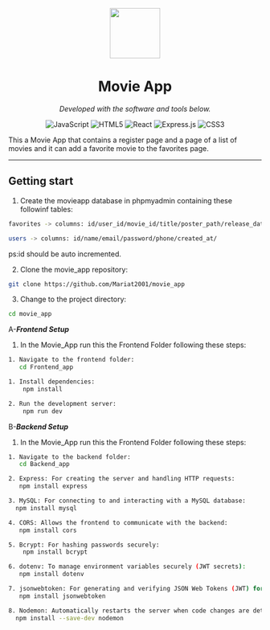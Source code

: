 <p align="center">
  <img src="https://cdn-icons-png.flaticon.com/512/6295/6295417.png" width="100" />
</p>
<p align="center">
    <h1 align="center">Movie App</h1>
</p>


<p align="center">
		<em>Developed with the software and tools below.</em>
</p>
<p align="center">
	<img src="https://img.shields.io/badge/JavaScript-F7DF1E.svg?style=flat&logo=JavaScript&logoColor=black" alt="JavaScript">
	<img src="https://img.shields.io/badge/HTML5-E34F26.svg?style=flat&logo=HTML5&logoColor=white" alt="HTML5">
	<img src="https://img.shields.io/badge/React-61DAFB.svg?style=flat&logo=React&logoColor=black" alt="React">
	<img src="https://img.shields.io/badge/Express.js-404D59.svg?style=flat&logo=express&logoColor=white" alt="Express.js">
        <img src="https://img.shields.io/badge/CSS3-1572B6.svg?style=flat&logo=CSS3&logoColor=white" alt="CSS3">


</p>
<p>This a Movie App that contains a register page and a page of a list of movies and it can add a favorite movie to the favorites page.</p>
<hr>

##  Getting start
1. Create the movieapp database in phpmyadmin containing these followinf tables:
   
```sh
favorites -> columns: id/user_id/movie_id/title/poster_path/release_date/status 
```
```sh
users -> columns: id/name/email/password/phone/created_at/ 
```
ps:id should be auto incremented.

2. Clone the movie_app repository:

```sh
git clone https://github.com/Mariat2001/movie_app
```
3. Change to the project directory:

```sh
cd movie_app
```
  A-***Frontend Setup***
  
1. In the Movie_App run this the Frontend Folder following these steps:

```sh
1. Navigate to the frontend folder:
   cd Frontend_app
```
```sh
1. Install dependencies:
    npm install
```
```sh
2. Run the development server:
    npm run dev
```

  B-***Backend Setup***
1. In the Movie_App run this the Frontend Folder following these steps:

```sh
1. Navigate to the backend folder:
   cd Backend_app
```

```sh
2. Express: For creating the server and handling HTTP requests:
   npm install express
```

```sh
3. MySQL: For connecting to and interacting with a MySQL database:
  npm install mysql
```

```sh
4. CORS: Allows the frontend to communicate with the backend:
   npm install cors
```

```sh
5. Bcrypt: For hashing passwords securely:
    npm install bcrypt
```

```sh
6. dotenv: To manage environment variables securely (JWT secrets):
   npm install dotenv
```

```sh
7. jsonwebtoken: For generating and verifying JSON Web Tokens (JWT) for authentication:
   npm install jsonwebtoken
```

```sh
8. Nodemon: Automatically restarts the server when code changes are detected:
  npm install --save-dev nodemon
```
